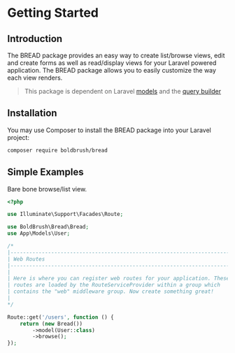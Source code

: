 # Getting Started

## Introduction

The BREAD package provides an easy way to create list/browse views, edit and create forms as well as read/display views for your Laravel powered application. The BREAD package allows you to easily customize the way each view renders.

> This package is dependent on Laravel [models](https://laravel.com/docs/eloquent) and the [query builder](https://laravel.com/docs/queries)

## Installation

You may use Composer to install the BREAD package into your Laravel project:

```bash
composer require boldbrush/bread
```

## Simple Examples

Bare bone browse/list view.

```php
<?php

use Illuminate\Support\Facades\Route;

use BoldBrush\Bread\Bread;
use App\Models\User;

/*
|--------------------------------------------------------------------------
| Web Routes
|--------------------------------------------------------------------------
|
| Here is where you can register web routes for your application. These
| routes are loaded by the RouteServiceProvider within a group which
| contains the "web" middleware group. Now create something great!
|
*/

Route::get('/users', function () {
    return (new Bread())
        ->model(User::class)
        ->browse();
});
```

